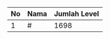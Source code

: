 | No | Nama            | Jumlah Level |
|----|-----------------|--------------|
| 1  | #    |    1698        |
